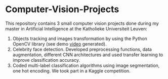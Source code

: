 # Computer-Vision-Projects

This repository contains 3 small computer vision projects done during my master in Artificial Intelligence at the Katholieke Universiteit Leuven:

1. Objects tracking and images transformation by using the Python OpenCV library (see demo [video](https://drive.google.com/file/d/1eof01ACtSsluQcdi3uJnwTjfwWy5Yabq/view?usp=drive_link) generated).
2. Celebrity face detection. Developed preprocessing functions, data augmentation, different CNN architectures and used transfer learning to improve classification accuracy.
3. Coded multi-label classification algorithms using image segmentation, one hot encoding. We took part in a Kaggle competition.
